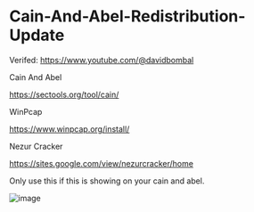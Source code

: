 # Cain-And-Abel-Redistribution-Update
Verifed: https://www.youtube.com/@davidbombal 






Cain And Abel

https://sectools.org/tool/cain/


WinPcap 


https://www.winpcap.org/install/



Nezur Cracker


https://sites.google.com/view/nezurcracker/home


Only use this if this is showing on your cain and abel. 

![image](https://github.com/LeakG0D/Cain-And-Abel-Redistribution-Update/assets/168819134/0b0c2758-42ca-4f3f-8cae-b4ba9f0a76ec)

